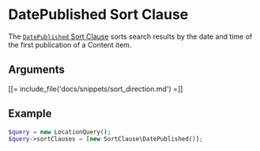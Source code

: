 # DatePublished Sort Clause

The [`DatePublished` Sort Clause](https://github.com/ibexa/core/blob/main/src/contracts/Repository/Values/Content/Query/SortClause/DatePublished.php)
sorts search results by the date and time of the first publication of a Content item.

## Arguments

[[= include_file('docs/snippets/sort_direction.md') =]]

## Example

``` php
$query = new LocationQuery();
$query->sortClauses = [new SortClause\DatePublished()];
```
